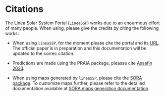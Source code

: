 # Citations

The Linea Solar System Portal (`LineaSSP`) works due to an enourmous effort of many people. When using, please give the credits by citing the following works:

- When using `lineaSSP`, for the moment please cite the portal and its [URL](https://solarsystem.linea.org.br). The official paper is in preparation and this documentation will be updated to the correc citation.

- Predictions are made using the PRAIA package, pleasse cite [Assafin 2023](https://ui.adsabs.harvard.edu/abs/2023P%26SS..23805801A/abstract).

- When using maps generated by `lineaSSP`, please cite the [SORA package](https://sora.readthedocs.io). To customize maps further, please refer to the detailed documentation available at [SORA maps generation documentation](https://sora.readthedocs.io/latest/examples/prediction/maps.html).



